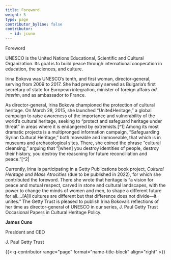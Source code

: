 ```yaml
---
title: Foreword
weight: 5
type: page
contributor_byline: false
contributor:
  - id: jcuno
---
```


Foreword

UNESCO is the United Nations Educational, Scientific and Cultural Organization. Its goal is to build peace through international cooperation in education, the sciences, and culture.

Irina Bokova was UNESCO’s tenth, and first woman, director-general, serving from 2009 to 2017. She had previously served as Bulgaria’s first secretary of state for European integration, minister of foreign affairs *ad interim*, and as ambassador to France.

As director-general, Irina Bokova championed the protection of cultural heritage. On March 28, 2015, she launched “Unite4Heritage,” a global campaign to raise awareness of the importance and vulnerability of the world’s cultural heritage, seeking to “protect and safeguard heritage under threat” in areas where it is endangered by extremists.[^1] Among its most dramatic projects is a multipronged information campaign, “Safeguarding Syrian Cultural Heritage,” both moveable and immoveable, that which is in museums and archaeological sites. There, she coined the phrase “cultural cleansing,” arguing that “\[when\] you destroy identities of people, destroy their history, you destroy the reasoning for future reconciliation and peace.”[^2]

Currently, Irina is participating in a Getty Publications book project, *Cultural Heritage and Mass Atrocities* (due to be published in 2022), for which she contributed the foreword. There she wrote that heritage is “a vision for peace and mutual respect, carved in stone and cultural landscapes, with the power to change the minds of women and men, to shape a different future for all.…\[A\]ll cultures are different but that difference does not divide—it unites.” The Getty Trust is pleased to publish Irina Bokova’s reflections of her time as director-general of UNESCO in our series, J. Paul Getty Trust Occasional Papers in Cultural Heritage Policy.

**James Cuno**

President and CEO

J. Paul Getty Trust

{{< q-contributor range="page" format="name-title-block" align="right" >}}

